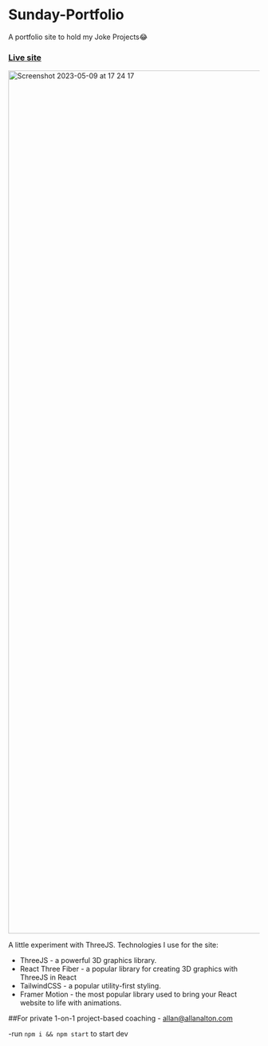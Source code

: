 # Sunday-Portfolio
A portfolio site to hold my Joke Projects😂

### [Live site](https://pc.allanalton.com)

<img width="1728" alt="Screenshot 2023-05-09 at 17 24 17" src="https://github.com/alton47/Sunday-Portfolio/assets/79355369/bd0635b9-fc15-4bfd-8139-7829c6dc3dcf">


A little experiment with ThreeJS. Technologies I use for the site:
- ThreeJS - a powerful 3D graphics library.
- React Three Fiber - a popular library for creating 3D graphics with ThreeJS in React
- TailwindCSS - a popular utility-first styling.
- Framer Motion - the most popular library used to bring your React website to life with animations.

##For private 1-on-1 project-based coaching - allan@allanalton.com

-run ```npm i && npm start``` to start dev

